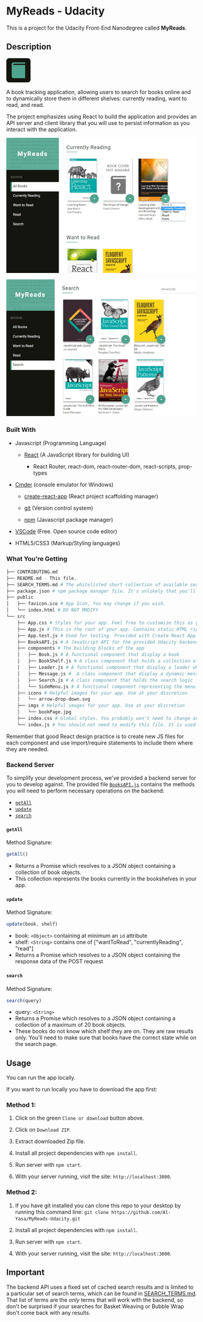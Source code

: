 # MyReads - Udacity

This is a project for the Udacity Front-End Nanodegree called **MyReads**.

## Description

![MyReads](public/favicon.png "MyReads")

A book tracking application, allowing users to search for books online and to dynamically store them in different shelves: currently reading, want to read, and read.

The project emphasizes using React to build the application and provides an API server and client library that you will use to persist information as you interact with the application.

![Bookshlefes](bookshelfs.jpg "Bookshlefes")

![Search](search.jpg "Search")

### Built With

- Javascript (Programming Language)

    - [React](https://reactjs.org/) (A JavaScript library for building UI)

        - React Router, react-dom, react-router-dom, react-scripts, prop-types

- [Cmder](https://cmder.net/) (console emulator for Windows)

    - [create-react-app](https://github.com/facebookincubator/create-react-app) (React project scaffolding manager)

    - [git](https://git-scm.com/downloads) (Version control system)

    - [npm](https://nodejs.org/en/download/) (Javascript package manager)

- [VSCode](https://code.visualstudio.com/) (Free. Open source code editor)

- HTML5/CSS3 (Markup/Styling languages)

### What You're Getting

```bash
├── CONTRIBUTING.md
├── README.md - This file.
├── SEARCH_TERMS.md # The whitelisted short collection of available search terms for you to use with your app.
├── package.json # npm package manager file. It's unlikely that you'll need to modify this.
├── public
│   ├── favicon.ico # App Icon, You may change if you wish.
│   └── index.html # DO NOT MODIFY
└── src
    ├── App.css # Styles for your app. Feel free to customize this as you desire.
    ├── App.js # This is the root of your app. Contains static HTML right now.
    ├── App.test.js # Used for testing. Provided with Create React App. Testing is encouraged, but not required.
    ├── BooksAPI.js # A JavaScript API for the provided Udacity backend. Instructions for the methods are below.
    ├── components # The building blocks of the app
    │   ├── Book.js # A functional component that display a book
    │   ├── BookShelf.js # A class component that holds a collection of books
    │   ├── Loader.js # A functional component that display a loader when neaded
    │   ├── Message.js #  A class component that display a dynamic message when neaded
    │   ├── Search.js # A class component that holds the search logic
    │   └── SideMenu.js # A functional component representing the menu holding links
    ├── icons # Helpful images for your app. Use at your discretion
    │   └── arrow-drop-down.svg
    ├── imgs # Helpful images for your app. Use at your discretion
    │   └── bookPage.jpg
    ├── index.css # Global styles. You probably won't need to change anything here.
    └── index.js # You should not need to modify this file. It is used for DOM rendering only.
```

Remember that good React design practice is to create new JS files for each component and use import/require statements to include them where they are needed.

### Backend Server

To simplify your development process, we've provided a backend server for you to develop against. The provided file [`BooksAPI.js`](src/BooksAPI.js) contains the methods you will need to perform necessary operations on the backend:

* [`getAll`](#getall)
* [`update`](#update)
* [`search`](#search)

#### `getAll`

Method Signature:

```js
getAll()
```

* Returns a Promise which resolves to a JSON object containing a collection of book objects.
* This collection represents the books currently in the bookshelves in your app.

#### `update`

Method Signature:

```js
update(book, shelf)
```

* book: `<Object>` containing at minimum an `id` attribute
* shelf: `<String>` contains one of ["wantToRead", "currentlyReading", "read"]
* Returns a Promise which resolves to a JSON object containing the response data of the POST request

#### `search`

Method Signature:

```js
search(query)
```

* query: `<String>`
* Returns a Promise which resolves to a JSON object containing a collection of a maximum of 20 book objects.
* These books do not know which shelf they are on. They are raw results only. You'll need to make sure that books have the correct state while on the search page.

## Usage

You can run the app locally.

If you want to run locally you have to download the app first:

### Method 1:

1. Click on the green `Clone or download` button above.

2. Click on `Download ZIP`.

3. Extract downloaded Zip file.

4. Install all project dependencies with `npm install`.

5. Run server with `npm start`.

6. With your server running, visit the site: `http://localhost:3000`.

### Method 2:

1. If you have git installed you can clone this repo to your desktop by running this command line:
`git clone https://github.com/Al-Yasa/MyReads-Udacity.git`

2. Install all project dependencies with `npm install`.

3. Run server with `npm start`.

4. With your server running, visit the site: `http://localhost:3000`.

## Important
The backend API uses a fixed set of cached search results and is limited to a particular set of search terms, which can be found in [SEARCH_TERMS.md](SEARCH_TERMS.md). That list of terms are the _only_ terms that will work with the backend, so don't be surprised if your searches for Basket Weaving or Bubble Wrap don't come back with any results.